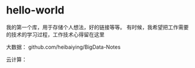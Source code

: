 # hello-world
我的第一个库，用于存储个人想法，好的链接等等。
有时候，我希望把工作需要的技术的学习过程，工作技术心得留在这里

大数据：
  github.com/heibaiying/BigData-Notes
  
云计算：
